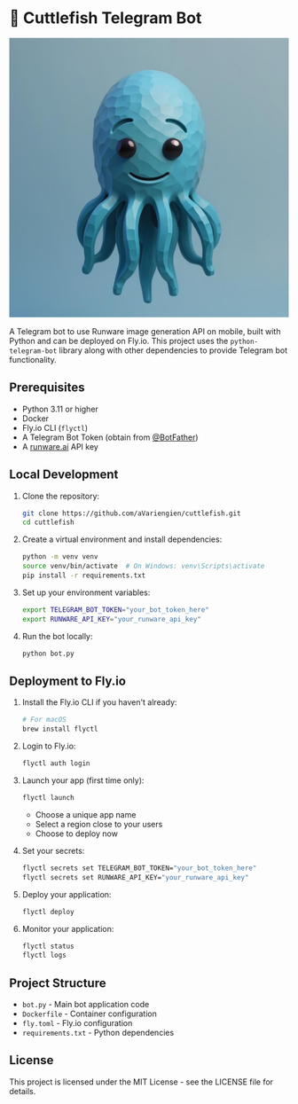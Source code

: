 # 🦑 Cuttlefish Telegram Bot
![Cuttlefish Logo](./cuttlefish.jpg)


A Telegram bot to use Runware image generation API on mobile, built with Python and can be deployed on Fly.io. This project uses the `python-telegram-bot` library along with other dependencies to provide Telegram bot functionality.

## Prerequisites

- Python 3.11 or higher
- Docker
- Fly.io CLI (`flyctl`)
- A Telegram Bot Token (obtain from [@BotFather](https://t.me/BotFather))
- A [runware.ai](https://runware.ai/) API key

## Local Development

1. Clone the repository:
   ```bash
   git clone https://github.com/aVariengien/cuttlefish.git
   cd cuttlefish
   ```

2. Create a virtual environment and install dependencies:
   ```bash
   python -m venv venv
   source venv/bin/activate  # On Windows: venv\Scripts\activate
   pip install -r requirements.txt
   ```

3. Set up your environment variables:
   ```bash
   export TELEGRAM_BOT_TOKEN="your_bot_token_here"
   export RUNWARE_API_KEY="your_runware_api_key"
   ```

4. Run the bot locally:
   ```bash
   python bot.py
   ```

## Deployment to Fly.io

1. Install the Fly.io CLI if you haven't already:
   ```bash
   # For macOS
   brew install flyctl
   ```

2. Login to Fly.io:
   ```bash
   flyctl auth login
   ```

3. Launch your app (first time only):
   ```bash
   flyctl launch
   ```
   - Choose a unique app name
   - Select a region close to your users
   - Choose to deploy now

4. Set your secrets:
   ```bash
   flyctl secrets set TELEGRAM_BOT_TOKEN="your_bot_token_here"
   flyctl secrets set RUNWARE_API_KEY="your_runware_api_key"
   ```

5. Deploy your application:
   ```bash
   flyctl deploy
   ```

6. Monitor your application:
   ```bash
   flyctl status
   flyctl logs
   ```

## Project Structure

- `bot.py` - Main bot application code
- `Dockerfile` - Container configuration
- `fly.toml` - Fly.io configuration
- `requirements.txt` - Python dependencies

## License

This project is licensed under the MIT License - see the LICENSE file for details.
